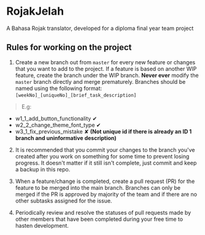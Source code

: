 # RojakJelah
A Bahasa Rojak translator, developed for a diploma final year team project 


## Rules for working on the project
1. Create a new branch out from `master` for every new feature or changes that you want to add to the project. If a feature is based on another WIP feature, create the branch under the WIP branch. **Never ever** modify the `master` branch directly and merge prematurely. 
Branches should be named using the following format:
`[weekNo]_[uniqueNo]_[brief_task_description]`
> E.g: 
- w1_1_add_button_functionality ✔
- w2_2_change_theme_font_type ✔
- w3_1_fix_previous_mistake ✘ **(Not unique id if there is already an ID 1 branch and uninformative description)**

2. It is recommended that you commit your changes to the branch you've created after you work on something for some time to prevent losing progress. It doesn't matter if it still isn't complete, just commit and keep a backup in this repo.
 
3. When a feature/change is completed, create a pull request (PR) for the feature to be merged into the main branch. Branches can only be merged if the PR is approved by majority of the team and if there are no other subtasks assigned for the issue.

4. Periodically review and resolve the statuses of pull requests made by other members that have been completed during your free time to hasten development.  
